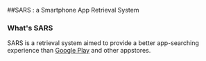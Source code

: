 ##SARS : a Smartphone App Retrieval System

### What's SARS
SARS is a retrieval system aimed to provide a better app-searching
experience than [Google Play](https://play.google.com) and other appstores.

